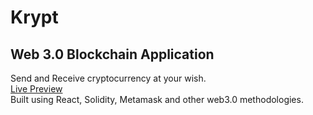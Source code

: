 # Krypt
## Web 3.0 Blockchain Application
Send and Receive cryptocurrency at your wish.<br>
[Live Preview](https://krypt-theproficientdev.netlify.app/)<br>
Built using React, Solidity, Metamask and other web3.0 methodologies.
